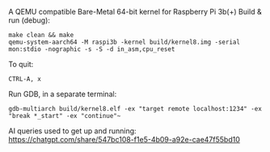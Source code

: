 A QEMU compatible Bare-Metal 64-bit kernel for Raspberry Pi 3b(+)
Build & run (debug):
```
make clean && make
qemu-system-aarch64 -M raspi3b -kernel build/kernel8.img -serial mon:stdio -nographic -s -S -d in_asm,cpu_reset
```

To quit:

`CTRL-A, x`

Run GDB, in a separate terminal:

`gdb-multiarch build/kernel8.elf -ex "target remote localhost:1234" -ex "break *_start" -ex "continue"~ `

AI queries used to get up and running:
https://chatgpt.com/share/547bc108-f1e5-4b09-a92e-cae47f55bd10
